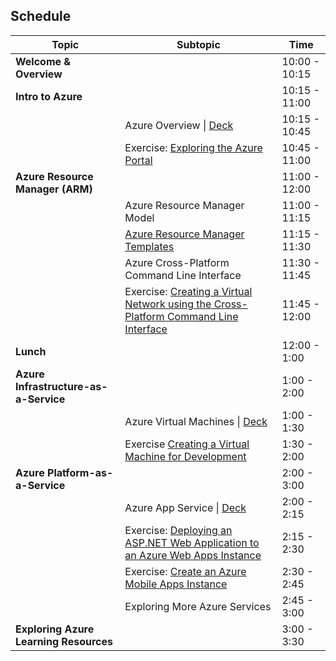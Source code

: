 ## Schedule

| Topic | Subtopic | Time |
| --- | --- | --- |
| **Welcome & Overview** | | 10:00 - 10:15 |
| **Intro to Azure** | | 10:15 - 11:00 |
| | Azure Overview &#124; [Deck](https://github.com/Azure-Readiness/DevCamp/blob/master/Presentation/Keynote/Keynote.pptx) | 10:15 - 10:45 |
| | Exercise: [Exploring the Azure Portal](https://github.com/MicrosoftLearning/20532-DevelopingMicrosoftAzureSolutions/blob/c-release/Instructions/Labs/dotnet/Mod01/20532C_LAB_AK_01.md) | 10:45 - 11:00 |
| **Azure Resource Manager (ARM)** | | 11:00 - 12:00 |
| | Azure Resource Manager Model | 11:00 - 11:15 |
| | [Azure Resource Manager Templates](https://github.com/seesharprun/arm-examples/blob/master/readme.md) | 11:15 - 11:30 |
| | Azure Cross-Platform Command Line Interface | 11:30 - 11:45 |
| | Exercise: [Creating a Virtual Network using the Cross-Platform Command Line Interface](https://github.com/AzureBytes/cli_arm_virtualnetworks/blob/master/README.md) | 11:45 - 12:00 |
| **Lunch** | | 12:00 - 1:00 |
| **Azure Infrastructure-as-a-Service** | | 1:00 - 2:00 |
| | Azure Virtual Machines &#124; [Deck](https://github.com/Azure-Readiness/DevCamp/blob/master/Presentation/IaaS/IaaS.pptx) | 1:00 - 1:30 |
| | Exercise [Creating a Virtual Machine for Development](https://github.com/MicrosoftLearning/20532-DevelopingMicrosoftAzureSolutions/blob/c-release/Instructions/Labs/dotnet/Mod02/20532C_LAB_AK_02.md) | 1:30 - 2:00 |
| **Azure Platform-as-a-Service** | | 2:00 - 3:00 |
| | Azure App Service &#124; [Deck](https://github.com/Azure-Readiness/DevCamp/blob/master/Presentation/App-Service/App%20Service.pptx) | 2:00 - 2:15 |
| | Exercise: [Deploying an ASP.NET Web Application to an Azure Web Apps Instance](https://github.com/Azure-Readiness/DevCamp/blob/master/HOL/get-started-with-websites-and-asp-net/README.md) | 2:15 - 2:30 |
| | Exercise: [Create an Azure Mobile Apps Instance](https://github.com/azure-bootcamps/app_service_and_xamarin/blob/master/08_appservice/readme.md) | 2:30 - 2:45 |
| | Exploring More Azure Services | 2:45 - 3:00 |
| **Exploring Azure Learning Resources** | | 3:00 - 3:30 |
